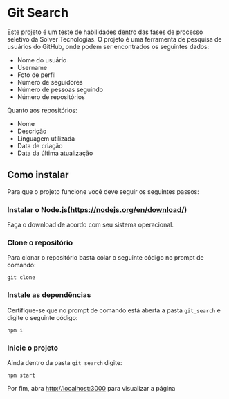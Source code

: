 # Git Search

Este projeto é um teste de habilidades dentro das fases de processo seletivo da Solver Tecnologias.
O projeto é uma ferramenta de pesquisa de usuários do GitHub, onde podem ser encontrados os seguintes dados:
- Nome do usuário
- Username
- Foto de perfil
- Número de seguidores
- Número de pessoas seguindo
- Número de repositórios

Quanto aos repositórios:
- Nome
- Descrição
- Linguagem utilizada
- Data de criação
- Data da última atualização

## Como instalar

Para que o projeto funcione você deve seguir os seguintes passos:

### Instalar o Node.js(https://nodejs.org/en/download/)

Faça o download de acordo com seu sistema operacional.

### Clone o repositório

Para clonar o repositório basta colar o seguinte código no prompt de comando:

`git clone`

### Instale as dependências

Certifique-se que no prompt de comando está aberta a pasta `git_search` e digite o seguinte código:

`npm i`

### Inicie o projeto

Ainda dentro da pasta `git_search` digite:

`npm start`

Por fim, abra [http://localhost:3000](http://localhost:3000) para visualizar a página

##